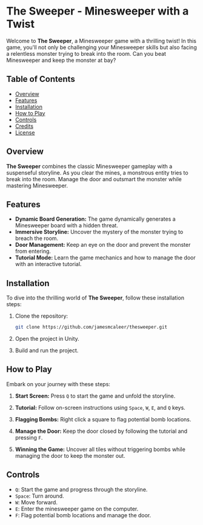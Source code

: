 # The Sweeper - Minesweeper with a Twist

Welcome to **The Sweeper**, a Minesweeper game with a thrilling twist! In this game, you'll not only be challenging your Minesweeper skills but also facing a relentless monster trying to break into the room. Can you beat Minesweeper and keep the monster at bay?

## Table of Contents

- [Overview](#overview)
- [Features](#features)
- [Installation](#installation)
- [How to Play](#how-to-play)
- [Controls](#controls)
- [Credits](#credits)
- [License](#license)

## Overview

**The Sweeper** combines the classic Minesweeper gameplay with a suspenseful storyline. As you clear the mines, a monstrous entity tries to break into the room. Manage the door and outsmart the monster while mastering Minesweeper.

## Features

- **Dynamic Board Generation:** The game dynamically generates a Minesweeper board with a hidden threat.
- **Immersive Storyline:** Uncover the mystery of the monster trying to breach the room.
- **Door Management:** Keep an eye on the door and prevent the monster from entering.
- **Tutorial Mode:** Learn the game mechanics and how to manage the door with an interactive tutorial.

## Installation

To dive into the thrilling world of **The Sweeper**, follow these installation steps:

1. Clone the repository:

    ```bash
    git clone https://github.com/jamesmcaleer/thesweeper.git
    ```

2. Open the project in Unity.

3. Build and run the project.

## How to Play

Embark on your journey with these steps:

1. **Start Screen:** Press `Q` to start the game and unfold the storyline.

2. **Tutorial:** Follow on-screen instructions using `Space`, `W`, `E`, and `Q` keys.

3. **Flagging Bombs:** Right click a square to flag potential bomb locations.

4. **Manage the Door:** Keep the door closed by following the tutorial and pressing `F`.

5. **Winning the Game:** Uncover all tiles without triggering bombs while managing the door to keep the monster out.

## Controls

- `Q`: Start the game and progress through the storyline.
- `Space`: Turn around.
- `W`: Move forward.
- `E`: Enter the minesweeper game on the computer.
- `F`: Flag potential bomb locations and manage the door.

